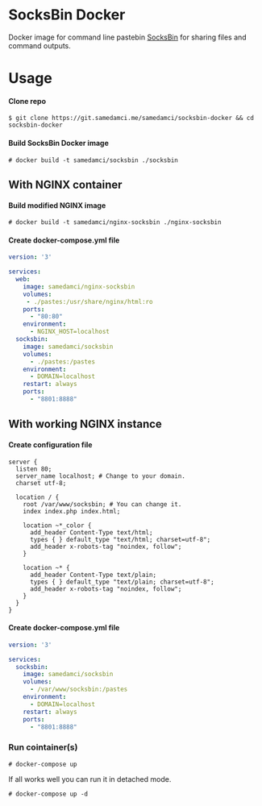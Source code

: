 # SocksBin Docker

Docker image for command line pastebin [SocksBin](https://github.com/MagnumDingusEdu/SocksBin) for sharing files and command outputs.

# Usage

#### Clone repo
```
$ git clone https://git.samedamci.me/samedamci/socksbin-docker && cd socksbin-docker
```
#### Build SocksBin Docker image
```
# docker build -t samedamci/socksbin ./socksbin
```
## With NGINX container

#### Build modified NGINX image
```
# docker build -t samedamci/nginx-socksbin ./nginx-socksbin
```
#### Create docker-compose.yml file
```yaml
version: '3'

services:
  web:
    image: samedamci/nginx-socksbin
    volumes:
     - ./pastes:/usr/share/nginx/html:ro
    ports:
      - "80:80"
    environment:
      - NGINX_HOST=localhost
  socksbin:
    image: samedamci/socksbin
    volumes:
      - ./pastes:/pastes
    environment:
      - DOMAIN=localhost
    restart: always
    ports:
      - "8801:8888"
```
## With working NGINX instance

#### Create configuration file
```config
server {
  listen 80;
  server_name localhost; # Change to your domain.
  charset utf-8;

  location / {
    root /var/www/socksbin; # You can change it.
    index index.php index.html;

    location ~*_color {
      add_header Content-Type text/html;
      types { } default_type "text/html; charset=utf-8";
      add_header x-robots-tag "noindex, follow";
    }

    location ~* {
      add_header Content-Type text/plain;
      types { } default_type "text/plain; charset=utf-8";
      add_header x-robots-tag "noindex, follow";
    }
  }
}
```
#### Create docker-compose.yml file
```yaml
version: '3'

services:
  socksbin:
    image: samedamci/socksbin
    volumes:
      - /var/www/socksbin:/pastes
    environment:
      - DOMAIN=localhost
    restart: always
    ports:
      - "8801:8888"
```

### Run cointainer(s)
```
# docker-compose up
```

If all works well you can run it in detached mode.
```
# docker-compose up -d
```

